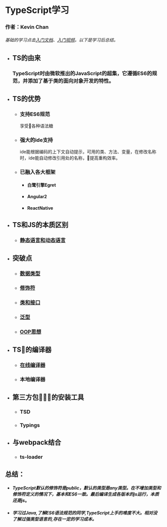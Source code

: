 # **TypeScript学习**
### 作者：Kevin Chan
###### *基础的学习点击[入门文档](https://ts.xcatliu.com/)、[入门视频](https://www.imooc.com/learn/763)。以下是学习后总结。* 
* ## TS的由来
    ### TypeScript时由微软推出的JavaScript的超集，它遵循ES6的规范，并添加了基于类的面向对象开发的特性。
* ## TS的优势
    * ### 支持ES6规范
        享受各种语法糖
    * ### 强大的ide支持
       ide能根据编码的上下文自动提示，可用的类、方法、变量，在修改名称时，ide能自动修改引用处的名称，提高重构效率。
    * ### 已融入各大框架
        * #### 白鹭引擎Egret
        * #### Angular2
        * #### ReactNative
    
* ## TS和JS的本质区别
    * ### [静态语言和动态语言](./detail/DYNAMICVSSTATIC.md)
* ## 突破点
    * ### [数据类型](./detail/RAWTYPE.md)
    * ### [修饰符]()
    * ### [类和接口]()
    * ### [泛型]()
    * ### [OOP思想]()
* ## TS的编译器
    * ### [在线编译器](http://www.typescriptlang.org/play/index.html)
    * ### 本地编译器
* ## 第三方包的安装工具
    * ### TSD
    * ### Typings
* ## 与webpack结合
    *   ### ts-loader
## 总结：
   * #### *TypeScript默认的修饰符是public，默认的类型是any类型。在不增加类型和修饰符定义的情况下，基本和ES6一致。最后编译生成各版本的js运行，本质还是js*。
   * #### *学习过Java,了解ES6语法规范的同学,TypeScript上手的难度不大。相对没了解过强类型语言的,存在一定的学习成本。*